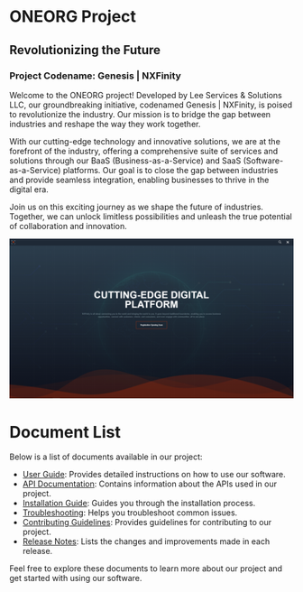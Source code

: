 # ONEORG Project

## Revolutionizing the Future

### Project Codename: Genesis | NXFinity

Welcome to the ONEORG project! Developed by Lee Services & Solutions LLC, our groundbreaking initiative, codenamed Genesis | NXFinity, is poised to revolutionize the industry. Our mission is to bridge the gap between industries and reshape the way they work together.

With our cutting-edge technology and innovative solutions, we are at the forefront of the industry, offering a comprehensive suite of services and solutions through our BaaS (Business-as-a-Service) and SaaS (Software-as-a-Service) platforms. Our goal is to close the gap between industries and provide seamless integration, enabling businesses to thrive in the digital era.

Join us on this exciting journey as we shape the future of industries. Together, we can unlock limitless possibilities and unleash the true potential of collaboration and innovation.

![Image](./assets/images/product/fp_1.PNG)

# Document List

Below is a list of documents available in our project:

- [User Guide](./docs/user/user-guide.md): Provides detailed instructions on how to use our software.
- [API Documentation](./docs/api/api-docs.md): Contains information about the APIs used in our project.
- [Installation Guide](./docs/started/installation-guide.md): Guides you through the installation process.
- [Troubleshooting](./docs/troubleshooting/troubleshooting.md): Helps you troubleshoot common issues.
- [Contributing Guidelines](./docs/contributing/contributing-guidelines.md): Provides guidelines for contributing to our project.
- [Release Notes](./docs/release/release-notes.md): Lists the changes and improvements made in each release.

Feel free to explore these documents to learn more about our project and get started with using our software.
